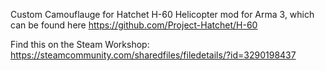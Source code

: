 Custom Camouflauge for Hatchet H-60 Helicopter mod for Arma 3, which can be found here https://github.com/Project-Hatchet/H-60

Find this on the Steam Workshop: https://steamcommunity.com/sharedfiles/filedetails/?id=3290198437
